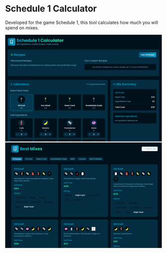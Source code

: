 # Schedule 1 Calculator

Developed for the game Schedule 1, this tool calculates how much you will spend on mixes.

![previa2](image.png)
![Prévia](mixes.png)
